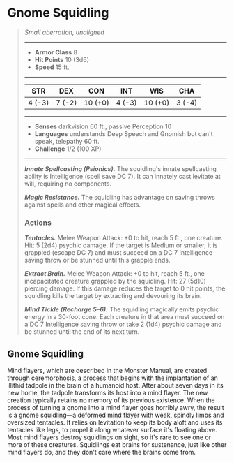 # Gnome Squidling
>*Small aberration, unaligned*
>___
>- **Armor Class** 8
>- **Hit Points** 10 (3d6)
>- **Speed** 15 ft.
>___
>|STR|DEX|CON|INT|WIS|CHA|
>|:---:|:---:|:---:|:---:|:---:|:---:|
>|4 (-3)|7 (-2)|10 (+0)|4 (-3)|10 (+0)|3 (-4)|
>___
>- **Senses** darkvision 60 ft., passive Perception 10
>- **Languages** understands Deep Speech and Gnomish but can't speak, telepathy 60 ft.
>- **Challenge** 1/2 (100 XP)
>___
>***Innate Spellcasting (Psionics).*** The squidling's innate spellcasting ability is Intelligence (spell save DC 7). It can innately cast levitate at will, requiring no components.  
>
>***Magic Resistance.*** The squidling has advantage on saving throws against spells and other magical effects.  
>
>### Actions
>***Tentacles.*** Melee Weapon Attack: +0 to hit, reach 5 ft., one creature. Hit: 5 (2d4) psychic damage. If the target is Medium or smaller, it is grappled (escape DC 7) and must succeed on a DC 7 Intelligence saving throw or be stunned until this grapple ends.  
>
>***Extract Brain.*** Melee Weapon Attack: +0 to hit, reach 5 ft., one incapacitated creature grappled by the squidling. Hit: 27 (5d10) piercing damage. If this damage reduces the target to 0 hit points, the squidling kills the target by extracting and devouring its brain.  
>
>***Mind Tickle (Recharge 5–6).*** The squidling magically emits psychic energy in a 30-foot cone. Each creature in that area must succeed on a DC 7 Intelligence saving throw or take 2 (1d4) psychic damage and be stunned until the end of its next turn.
## Gnome Squidling
Mind flayers, which are described in the Monster Manual, are created through ceremorphosis, a process that begins with the implantation of an illithid tadpole in the brain of a humanoid host. After about seven days in its new home, the tadpole transforms its host into a mind flayer. The new creation typically retains no memory of its previous existence.
When the process of turning a gnome into a mind flayer goes horribly awry, the result is a gnome squidling—a deformed mind flayer with weak, spindly limbs and oversized tentacles. It relies on levitation to keep its body aloft and uses its tentacles like legs, to propel it along whatever surface it's floating above. Most mind flayers destroy squidlings on sight, so it's rare to see one or more of these creatures.
Squidlings eat brains for sustenance, just like other mind flayers do, and they don't care where the brains come from.